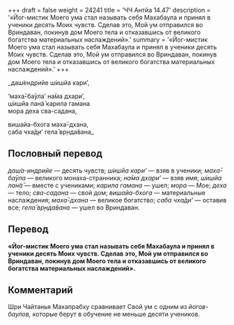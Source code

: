 +++
draft = false
weight = 24241
title = 'ЧЧ Антйа 14.47'
description = '«Йог-мистик Моего ума стал называть себя Махабаула и принял в ученики десять Моих чувств. Сделав это, Мой ум отправился во Вриндаван, покинув дом Моего тела и отказавшись от великого богатства материальных наслаждений».'
summary = '«Йог-мистик Моего ума стал называть себя Махабаула и принял в ученики десять Моих чувств. Сделав это, Мой ум отправился во Вриндаван, покинув дом Моего тела и отказавшись от великого богатства материальных наслаждений».'
+++

_даш́ендрийе ш́ишйа кари’,  
  
‘маха̄-ба̄ула’ на̄ма дхари’,  
ш́ишйа лан̃а̄ карила гамана  
мора деха сва-садана,  
  
вишайа-бхога маха̄-дхана,  
саба чха̄д̣и’ гела̄ вр̣нда̄вана_

## Пословный перевод

_даш́а_\-_индрийе_ — десять чувств; _ш́ишйа_ _кари’_ — взяв в ученики; _маха̄_\-_ба̄ула_ — великого монаха-странника; _на̄ма_ _дхари’_ — взяв имя; _ш́ишйа_ _лан̃а̄_ — вместе с учениками; _карила_ _гамана_ — ушел; _мора_ — Мое; _деха_ — тело; _сва_\-_садана_ — свой дом; _вишайа_\-_бхога_ — материальные наслаждения; _маха̄_\-_дхана_ — великое богатство; _саба_ _чха̄д̣и’_ — оставив все; _гела̄_ _вр̣нда̄вана_ — ушел во Вриндаван.

## Перевод

**«Йог-мистик Моего ума стал называть себя Махабаула и принял в ученики десять Моих чувств. Сделав это, Мой ум отправился во Вриндаван, покинув дом Моего тела и отказавшись от великого богатства материальных наслаждений».**

## Комментарий

Шри Чайтанья Махапрабху сравнивает Свой ум с одним из _йогов-баулов,_ которые берут в обучение не меньше десяти учеников.
